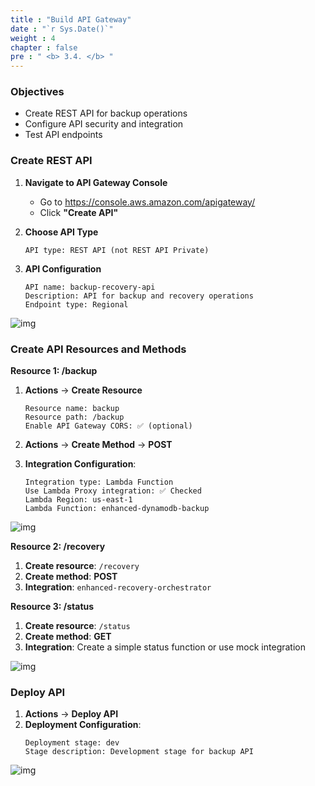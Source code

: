 ```yaml
---
title : "Build API Gateway"
date : "`r Sys.Date()`"
weight : 4
chapter : false
pre : " <b> 3.4. </b> "
---
```


### Objectives
- Create REST API for backup operations
- Configure API security and integration
- Test API endpoints

### Create REST API

1. **Navigate to API Gateway Console**
   - Go to https://console.aws.amazon.com/apigateway/
   - Click **"Create API"**

2. **Choose API Type**
   ```
   API type: REST API (not REST API Private)
   ```

3. **API Configuration**
   ```
   API name: backup-recovery-api
   Description: API for backup and recovery operations
   Endpoint type: Regional
   ```

![img](/FCJ-Workshop/images/3.svlessimp/api1.png)

### Create API Resources and Methods

**Resource 1: /backup**
1. **Actions** → **Create Resource**
   ```
   Resource name: backup
   Resource path: /backup
   Enable API Gateway CORS: ✅ (optional)
   ```

2. **Actions** → **Create Method** → **POST**
3. **Integration Configuration**:
   ```
   Integration type: Lambda Function
   Use Lambda Proxy integration: ✅ Checked
   Lambda Region: us-east-1
   Lambda Function: enhanced-dynamodb-backup
   ```

![img](/FCJ-Workshop/images/3.svlessimp/api2.png)

**Resource 2: /recovery**
1. **Create resource**: `/recovery`
2. **Create method**: **POST**
3. **Integration**: `enhanced-recovery-orchestrator`

**Resource 3: /status**
1. **Create resource**: `/status`
2. **Create method**: **GET**
3. **Integration**: Create a simple status function or use mock integration

![img](/FCJ-Workshop/images/3.svlessimp/api3.png)

### Deploy API

1. **Actions** → **Deploy API**
2. **Deployment Configuration**:
   ```
   Deployment stage: dev
   Stage description: Development stage for backup API
   ```

![img](/FCJ-Workshop/images/3.svlessimp/api4.png)
